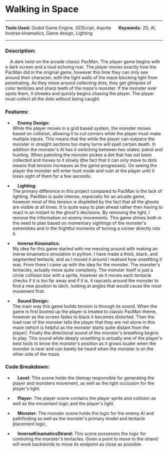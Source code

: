 
# Walking in Space

---

**Tools Used:** Godot Game Engine, GDScript, Asprite &nbsp;&nbsp;&nbsp;&nbsp; **Keywords:** 2D, AI, Inverse kinamatics, Game design, Lighting

---

### Description:
&nbsp;&nbsp;&nbsp;&nbsp;A dark twist on the arcade classic PacMan. The player game begins with a dark screen and a loud echoing roar. The player moves exactly how the PacMan did in the original game, however this time they can only see around their character, with the tight walls of the maze blocking light from penetrating. As they move around collecting dots, they get glimpses of color tenticles and sharp teeth of the maze's monster. If the monster ever spots them, it shreeks and quickly begins chasing the player. The player must collect all the dots without being caught.


### Features:
- &nbsp;&nbsp;&nbsp;&nbsp;**Enemy Design:**  
While the player moves in a grid based system, the monster moves based on collision, allowing it to cut corners while the player must make multiple inputs. This means that the while the player can outpace the monster in straight sections too many turns will spell certain death. In addition the monster's AI has it switching between two states: patrol and hunting. When patroling the monster pickes a dot that has not been collected and moves to it slowly (the fact that it can only move to dots means that tension increases as the game progresses). On seeing the player the monster will enter hunt mode and rush at the player until it loses sight of them for a few seconds.

- &nbsp;&nbsp;&nbsp;&nbsp;**Lighting:**  
The primary difference in this project compared to PacMan is the lack of lighting. PacMan is quite intense, especially for an arcade game, however most of this tension is displelled by the fact that all the ghosts are visible at all times. It is quite easy to plan ahead rather then having to react in an instant to the ghost's decisions. By removing the light, I remove the information on enemy movements. This game shines both in the need to plan based on momentary sightings of the monster's extremities and in the frightful moments of turning a corner directly into it.

- &nbsp;&nbsp;&nbsp;&nbsp;**Inverse Kinamatics:**  
My idea for this game started with me messing around with making an inerse kinamatics simulation in python. I have made a thick, black, and segmented tentacle, and as I moved it around I realised how unsettling it was. From there I came up with the idea for the monster. The monster's tentacles, actually move quite complexly. The monster itself is just a circle collision box with a sprite, however as it moves each tentacle checks if it is too far away and if it is, it raycasts around the monster to find a new position to latch, looking at angles that would cause the most movement first.

- &nbsp;&nbsp;&nbsp;&nbsp;**Sound Design:**  
The main way this game builds tension is through its sound. When the game is first booted up the player is treated to classic PacMan theme, however as the screen fades to black it becomes distorted. Then the load roar of the monster tells the player that they are not alone in this maze (which is helpful as the monster starts quite distant from the player). Finally the directional sound of the monster's breathing begins to play. This sound while deeply unsettling is actually one of the player's best tools to know the monster's position as it grows louder when the monster is near and can barely be heard when the monster is on the other side of the maze.


### Code Breakdown:
- &nbsp;&nbsp;&nbsp;&nbsp;**Level:**
This scene holds the tilemap responsible for generating the player and monsters movement, as well as the light occlusion for the player's light.

- &nbsp;&nbsp;&nbsp;&nbsp;**Player:**
The player scene contains the player sprite and collision as well as the movement logic and the player's light.

- &nbsp;&nbsp;&nbsp;&nbsp;**Monster:**
The monster scene holds the logic for the enemy AI and pathfinding as well as the monster's primary model and tentacle placement logic.

- &nbsp;&nbsp;&nbsp;&nbsp;**InverseKinamaticsStrand:**
This scene possesses the logic for controling the monster's tentacles. Given a point to move to the strand will work backwords to move its endpoint as close as possible.
